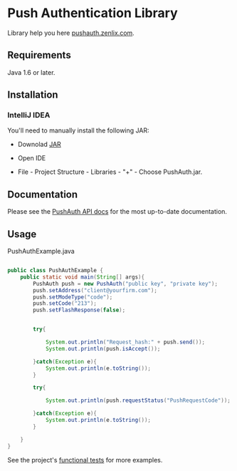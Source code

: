 # Push Authentication Library

Library help you here [pushauth.zenlix.com](http://pushauth.zenlix.com/).

## Requirements

Java 1.6 or later.

## Installation

### IntelliJ IDEA

You'll need to manually install the following JAR: 

* Downolad [JAR](https://github.com/Vla2yslav/PushAuth/releases/tag/1.0)

* Open IDE

* File - Project Structure - Libraries - "+" - Choose PushAuth.jar.

## Documentation

Please see the [PushAuth API docs](http://pushauth.zenlix.com/docs/app/) for the most up-to-date documentation.

## Usage

PushAuthExample.java

```java

public class PushAuthExample {
    public static void main(String[] args){
        PushAuth push = new PushAuth("public key", "private key");
        push.setAddress("client@yourfirm.com");
        push.setModeType("code");
        push.setCode("213");
        push.setFlashResponse(false);


        try{

            System.out.println("Request_hash:" + push.send());
            System.out.println(push.isAccept());

        }catch(Exception e){
            System.out.println(e.toString());
        }

        try{

            System.out.println(push.requestStatus("PushRequestCode"));

        }catch(Exception e){
            System.out.println(e.toString());
        }

    }
}

```

See the project's [functional tests]() for more examples.

<!--
# vim: set tw=79:
-->
